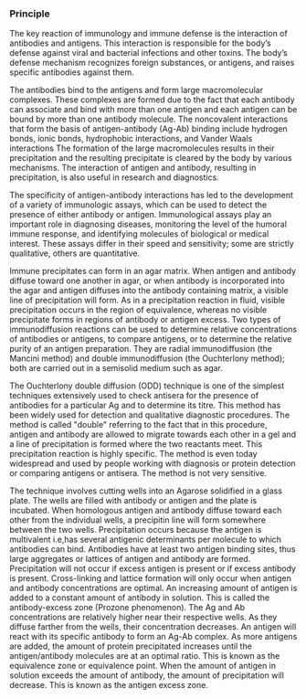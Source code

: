 ### Principle


The key reaction of immunology and immune defense is the interaction of antibodies and antigens.  This interaction  is responsible for the body’s defense against viral and bacterial infections and other toxins.  The body’s defense mechanism  recognizes foreign substances, or antigens, and raises specific antibodies against them.   
 
The antibodies bind to the antigens and form large macromolecular complexes.  These complexes are formed due to the fact that each antibody can associate and bind with more than one antigen and each antigen can be bound by more than one antibody molecule. The noncovalent interactions that form the basis of antigen-antibody (Ag-Ab) binding include hydrogen bonds, ionic bonds, hydrophobic interactions, and Vander Waals interactions   The formation of the large macromolecules results in their precipitation and the resulting precipitate is cleared by the body by various mechanisms.  The interaction of antigen and antibody, resulting in precipitation, is also useful in research and diagnostics.

The specificity of antigen-antibody interactions has led to the development of a variety of immunologic assays, which can be used to detect the presence of either antibody or antigen. Immunological assays play an important role in diagnosing diseases, monitoring the level of the humoral immune response, and identifying molecules of biological or medical interest. These assays differ in their speed and sensitivity; some are strictly qualitative, others are quantitative.

Immune precipitates can form in an agar matrix. When antigen and antibody diffuse toward one another in agar, or when antibody is incorporated into the agar and antigen diffuses into the antibody containing matrix, a visible line of precipitation will form. As in a precipitation reaction in fluid, visible precipitation occurs in the region of equivalence, whereas no visible precipitate forms in regions of antibody or antigen excess. Two types of immunodiffusion reactions can be used to determine relative concentrations of antibodies or antigens, to compare antigens, or to determine the relative purity of an antigen preparation. They are radial immunodiffusion (the Mancini method) and double immunodiffusion (the Ouchterlony method); both are carried out in a semisolid medium such as agar.

The Ouchterlony double diffusion (ODD) technique is one of the simplest techniques extensively used to check antisera for the presence of antibodies for a particular Ag and to determine its titre. This method has been widely used for detection and qualitative diagnostic procedures.  The method is called "double" referring to the fact that in this procedure, antigen and antibody are allowed to migrate towards each other in a gel and a line of precipitation is formed where the two reactants meet. This precipitation reaction is highly specific. The method is even today widespread and used by people working with diagnosis or protein detection or comparing antigens or antisera. The method is not very sensitive.

The technique involves cutting wells into an Agarose solidified in a glass plate. The wells are filled with antibody or antigen and the plate is incubated. When homologous antigen and antibody diffuse toward each other from the individual wells, a precipitin line will form somewhere between the two wells. Precipitation occurs because the antigen is multivalent i.e,has several antigenic determinants per molecule to which antibodies can bind. Antibodies have at least two antigen binding sites, thus large aggregates or lattices of antigen and antibody are formed. Precipitation will not occur if excess antigen is present or if excess antibody is present. Cross-linking and lattice formation will only occur when antigen and antibody concentrations are optimal. An increasing amount of antigen is added to a constant amount of antibody in solution. This is called the antibody-excess zone (Prozone phenomenon). The Ag and Ab concentrations are relatively higher near their respective wells. As they diffuse farther from the wells, their concentration decreases. An antigen will react with its specific antibody to form an Ag-Ab complex.  As more antigens are added, the amount of protein precipitated increases until the antigen/antibody molecules are at an optimal ratio. This is known as the equivalence zone or equivalence point. When the amount of antigen in solution exceeds the amount of antibody, the amount of precipitation will decrease. This is known as the antigen excess zone.
